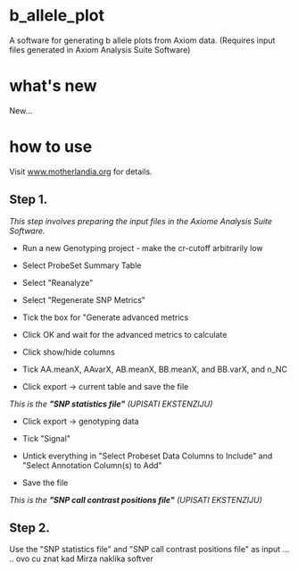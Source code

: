 # b_allele_plot
A software for generating b allele plots from Axiom data.
(Requires input files generated in Axiom Analysis Suite Software) 

# what's new
New...

# how to use
Visit www.motherlandia.org for details.

## Step 1. 
_This step involves preparing the input files in the Axiome Analysis Suite  Software._

* Run a new Genotyping project - make the cr-cutoff arbitrarily low

* Select ProbeSet Summary Table

* Select "Reanalyze"

* Select "Regenerate SNP Metrics"
  
* Tick the box for "Generate advanced metrics

* Click OK and wait for the advanced metrics to calculate

* Click show/hide columns

* Tick AA.meanX, AAvarX, AB.meanX, BB.meanX, and BB.varX, and n_NC

* Click export -> current table and save the file

_This is the **"SNP statistics file"** (UPISATI EKSTENZIJU)_
  
* Click export -> genotyping data

* Tick "Signal"

* Untick everything in "Select Probeset Data Columns to Include" and "Select Annotation Column(s) to Add"

* Save the file

_This is the **"SNP call contrast positions file"**  (UPISATI EKSTENZIJU)_

## Step 2. 

Use the "SNP statistics file" and "SNP call contrast positions file" as input ... 
.. ovo cu znat kad Mirza naklika softver
